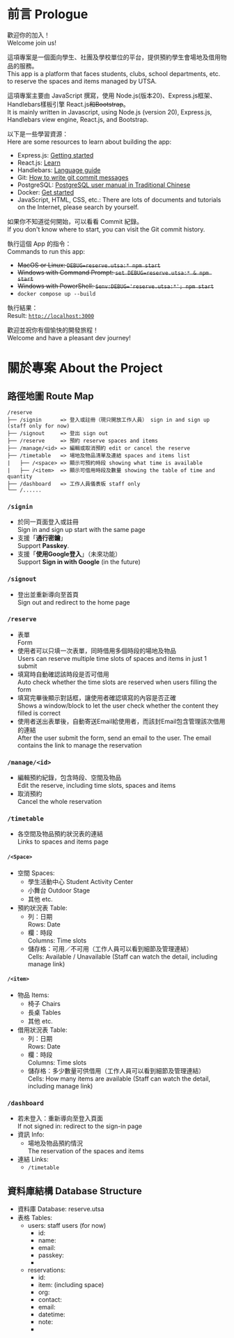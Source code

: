 # 前言 Prologue
歡迎你的加入！  
Welcome join us!  

這項專案是一個面向學生、社團及學校單位的平台，提供預約學生會場地及借用物品的服務。  
This app is a platform that faces students, clubs, school departments, etc. to reserve the spaces and items managed by UTSA.   

這項專案主要由 JavaScript 撰寫，使用 Node.js(版本20)、Express.js框架、Handlebars樣板引擎
React.js~~和Bootstrap~~。  
It is mainly written in Javascript, using Node.js (version 20), Express.js, Handlebars view engine, React.js, and Bootstrap.  

以下是一些學習資源：  
Here are some resources to learn about building the app:
- Express.js: [Getting started](https://expressjs.com/en/starter/installing.html)
- React.js: [Learn](https://react.dev/learn)
- Handlebars: [Language guide](https://handlebarsjs.com/guide/)
- Git: [How to write git commit messages](https://wadehuanglearning.blogspot.com/2019/05/commit-commit-commit-why-what-commit.html)
- PostgreSQL: [PostgreSQL user manual in Traditional Chinese](https://docs.postgresql.tw/tutorial)
- Docker: [Get started](https://docs.docker.com/get-started/)
- JavaScript, HTML, CSS, etc.: There are lots of documents and tutorials on the Internet, please search by yourself.

如果你不知道從何開始，可以看看 Commit 紀錄。  
If you don't know where to start, you can visit the Git commit history.  

執行這個 App 的指令：  
Commands to run this app:
- ~~MacOS or Linux: `DEBUG=reserve.utsa:* npm start`~~
- ~~Windows with Command Prompt: `set DEBUG=reserve.utsa:* & npm start`~~
- ~~Windows with PowerShell: `$env:DEBUG='reserve.utsa:*'; npm start`~~
- `docker compose up --build`

執行結果：  
Result: [`http://localhost:3000`](http://localhost:3000)  

歡迎並祝你有個愉快的開發旅程！  
Welcome and have a pleasant dev journey!  

# 關於專案 About the Project
## 路徑地圖 Route Map
```
/reserve
├── /signin      => 登入或註冊（現只開放工作人員） sign in and sign up (staff only for now)
├── /signout     => 登出 sign out
├── /reserve     => 預約 reserve spaces and items
├── /manage/<id> => 編輯或取消預約 edit or cancel the reserve
├── /timetable   => 場地及物品清單及連結 spaces and items list
|   ├── /<space> => 顯示可預約時段 showing what time is available
|   ├── /<item>  => 顯示可借用時段及數量 showing the table of time and quantity
├── /dashboard   => 工作人員儀表板 staff only
└── /......
```

### `/signin`
- 於同一頁面登入或註冊  
  Sign in and sign up start with the same page
- 支援「**通行密鑰**」  
  Support **Passkey**.
- 支援「**使用Google登入**」（未來功能）  
  Support **Sign in with Google** (in the future)

### `/signout`
- 登出並重新導向至首頁  
  Sign out and redirect to the home page

### `/reserve`
- 表單  
  Form
- 使用者可以只填一次表單，同時借用多個時段的場地及物品  
  Users can reserve multiple time slots of spaces and items in just 1 submit
- 填寫時自動確認該時段是否可借用  
  Auto check whether the time slots are reserved when users filling the form
- 填寫完畢後顯示對話框，讓使用者確認填寫的內容是否正確  
  Shows a window/block to let the user check whether the content they filled is correct
- 使用者送出表單後，自動寄送Email給使用者，而該封Email包含管理該次借用的連結  
  After the user submit the form, send an email to the user. The email contains the link to manage the reservation

### `/manage/<id>`
- 編輯預約紀錄，包含時段、空間及物品  
  Edit the reserve, including time slots, spaces and items
- 取消預約  
  Cancel the whole reservation

### `/timetable`
- 各空間及物品預約狀況表的連結  
  Links to spaces and items page

#### `/<Space>`
- 空間 Spaces:
    - 學生活動中心 Student Activity Center
    - 小舞台 Outdoor Stage
    - 其他 etc.
- 預約狀況表 Table:
    - 列：日期  
      Rows: Date
    - 欄：時段  
      Columns: Time slots
    - 儲存格：可用／不可用（工作人員可以看到細節及管理連結）  
      Cells: Available / Unavailable (Staff can watch the detail, including manage link)
    
#### `/<item>`
- 物品 Items:
    - 椅子 Chairs
    - 長桌 Tables
    - 其他 etc.
- 借用狀況表 Table:
    - 列：日期  
      Rows: Date
    - 欄：時段  
      Columns: Time slots
    - 儲存格：多少數量可供借用（工作人員可以看到細節及管理連結）  
      Cells: How many items are available (Staff can watch the detail, including manage link)

### `/dashboard`
- 若未登入：重新導向至登入頁面  
  If not signed in: redirect to the sign-in page
- 資訊 Info:
    - 場地及物品預約情況  
      The reservation of the spaces and items
- 連結 Links:
    - `/timetable`

## 資料庫結構 Database Structure
- 資料庫 Database: reserve.utsa
- 表格 Tables:
    - users: staff users (for now)
        - id: 
        - name:
        - email:
        - passkey:
        - 
    - reservations: 
        - id:
        - item: (including space)
        - org:
        - contact:
        - email:
        - datetime:
        - note: 
        - 
